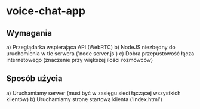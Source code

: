 # voice-chat-app

## Wymagania
a) Przeglądarka wspierająca API (WebRTC)
b) NodeJS niezbędny do uruchomienia w tle serwera ('node server.js')
c) Dobra przepustowość łącza internetowego (znaczenie przy większej ilości rozmówców)

## Sposób użycia
a) Uruchamiamy serwer (musi być w zasięgu sieci łączącej wszystkich klientów)
b) Uruchamiamy stronę startową klienta ('index.html')
